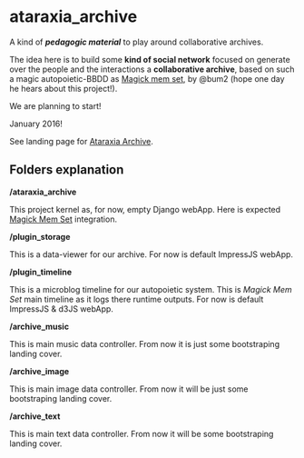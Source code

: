 ataraxia_archive
================

A kind of ***pedagogic material*** to play around collaborative archives.

The idea here is to build some **kind of social network** focused on generate over the people and the interactions a **collaborative archive**, based on such a magic autopoietic-BBDD as [Magick mem set](https://github.com/aleph1888/magicmemset), by @bum2 (hope one day he hears about this project!).

We are planning to start!

January 2016!

See landing page for [Ataraxia Archive](http://aleph1888.github.io/ataraxia_archive).


Folders explanation
--------------

**/ataraxia_archive**
 
 This project kernel as, for now, empty Django webApp. 
 Here is expected [Magick Mem Set](https://github.com/aleph1888/magicmemset) integration.

**/plugin_storage**

 This is a data-viewer for our archive. For now is default ImpressJS webApp.

**/plugin_timeline**

 This is a microblog timeline for our autopoietic system. This is *Magick Mem Set*
 main timeline as it logs there runtime outputs. 
 For now is default ImpressJS & d3JS webApp.

**/archive_music**

 This is main music data controller. From now it is just some bootstraping landing cover.

**/archive_image**

 This is main image data controller. From now it will be just some bootstraping landing cover.

**/archive_text**

 This is main text data controller. From now it will be some bootstraping landing cover.

